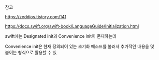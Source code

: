 참고

https://zeddios.tistory.com/141

https://docs.swift.org/swift-book/LanguageGuide/Initialization.html



swift에는 Designated init과 Convenience init이 존재하는데 

Convenience init은 현재 정의되어 있는 초기화 메소드를 불러서 추가적인 내용을 덫 붙이는 형식으로 활용할 수 있

